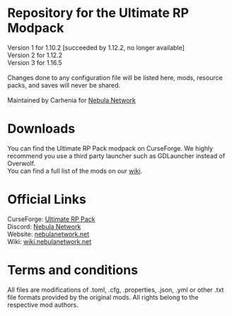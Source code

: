 # Repository for the Ultimate RP Modpack
Version 1 for 1.10.2 [succeeded by 1.12.2, no longer available] <br />
Version 2 for 1.12.2  <br />
Version 3 for 1.16.5  <br />
<br /> Changes done to any configuration file will be listed here, mods, resource packs, and saves will never be shared. <br />
<br />
Maintained by Carhenia for [Nebula Network](https://nebulanetwork.net) <br />
# Downloads
You can find the Ultimate RP Pack modpack on CurseForge. We highly recommend you use a third party launcher such as GDLauncher instead of Overwolf. <br />
You can find a full list of the mods on our [wiki](https://wiki.nebulanetwork.net/en/Modpacks/UltimateRP). 
# Official Links
CurseForge: [Ultimate RP Pack](https://www.curseforge.com/minecraft/modpacks/ultimate-rp-pack) <br />
Discord: [Nebula Network](https://discord.gg/9ZxeWesrzz) <br />
Website: [nebulanetwork.net](https://nebulanetwork.net/) <br />
Wiki: [wiki.nebulanetwork.net](https://wiki.nebulanetwork.net/) <br />
# Terms and conditions
All files are modifications of .toml, .cfg, .properties, .json, .yml or other .txt file formats provided by the original mods. All rights belong to the respective mod authors. 

